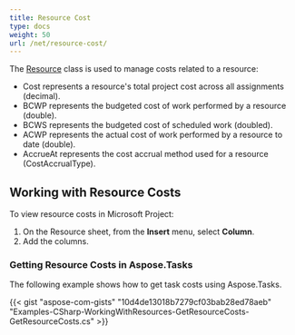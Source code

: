 ```yaml
---
title: Resource Cost
type: docs
weight: 50
url: /net/resource-cost/
---
```


The [Resource](https://apireference.aspose.com/tasks/net/aspose.tasks/resource) class is used to manage costs related to a resource:

- Cost represents a resource's total project cost across all assignments (decimal).
- BCWP represents the budgeted cost of work performed by a resource (double).
- BCWS represents the budgeted cost of scheduled work (doubled).
- ACWP represents the actual cost of work performed by a resource to date (double).
- AccrueAt represents the cost accrual method used for a resource (CostAccrualType).

## **Working with Resource Costs**
To view resource costs in Microsoft Project:

1. On the Resource sheet, from the **Insert** menu, select **Column**.
2. Add the columns.
### **Getting Resource Costs in Aspose.Tasks**
The following example shows how to get task costs using Aspose.Tasks.

{{< gist "aspose-com-gists" "10d4de13018b7279cf03bab28ed78aeb" "Examples-CSharp-WorkingWithResources-GetResourceCosts-GetResourceCosts.cs" >}}
